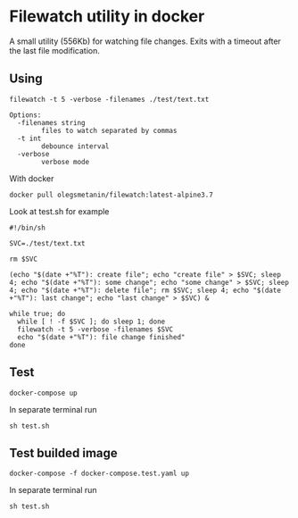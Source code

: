 # Filewatch utility in docker

A small utility (556Kb) for watching file changes. Exits with a timeout after the last file modification.

## Using

```
filewatch -t 5 -verbose -filenames ./test/text.txt

Options:
  -filenames string
    	files to watch separated by commas
  -t int
    	debounce interval
  -verbose
    	verbose mode
```

With docker
```
docker pull olegsmetanin/filewatch:latest-alpine3.7
```

Look at test.sh for example
```
#!/bin/sh

SVC=./test/text.txt

rm $SVC

(echo "$(date +"%T"): create file"; echo "create file" > $SVC; sleep 4; echo "$(date +"%T"): some change"; echo "some change" > $SVC; sleep 4; echo "$(date +"%T"): delete file"; rm $SVC; sleep 4; echo "$(date +"%T"): last change"; echo "last change" > $SVC) &

while true; do
  while [ ! -f $SVC ]; do sleep 1; done
  filewatch -t 5 -verbose -filenames $SVC
  echo "$(date +"%T"): file change finished"
done
```

## Test

```
docker-compose up
```

In separate terminal run
```
sh test.sh
```

## Test builded image

```
docker-compose -f docker-compose.test.yaml up
```


In separate terminal run
```
sh test.sh
```

